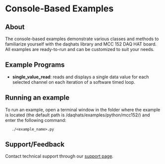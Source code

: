 # Console-Based Examples

## About
The console-based examples demonstrate various classes and methods 
to familiarize yourself with the daqhats library and MCC 152 DAQ HAT board.
All examples are ready-to-run and can be customized to suit your needs.

## Example Programs
- **single_value_read**: reads and displays a single data value for each 
selected channel on each iteration of a software timed loop.


## Running an example
To run an example, open a terminal window in the folder where the example is located 
(the default path is /daqhats/examples/python/mcc152/) and enter the following command:

```
   ./<example_name>.py
```

## Support/Feedback
Contact technical support through our [support page](https://www.mccdaq.com/support/support_form.aspx).